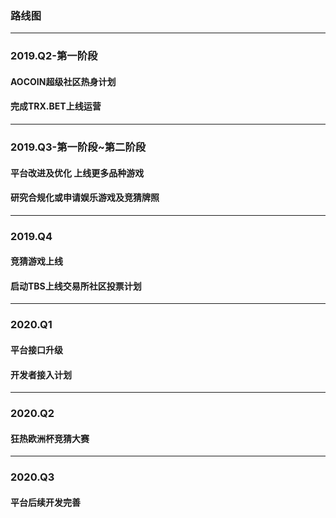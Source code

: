 ### 路线图
---

### 2019.Q2-第一阶段

#### AOCOIN超级社区热身计划

#### 完成TRX.BET上线运营
----
### 2019.Q3-第一阶段~第二阶段

#### 平台改进及优化 上线更多品种游戏

#### 研究合规化或申请娱乐游戏及竞猜牌照
---
### 2019.Q4

#### 竞猜游戏上线

#### 启动TBS上线交易所社区投票计划
---
### 2020.Q1

#### 平台接口升级

#### 开发者接入计划
---
### 2020.Q2

#### 狂热欧洲杯竞猜大赛
---
### 2020.Q3

#### 平台后续开发完善
